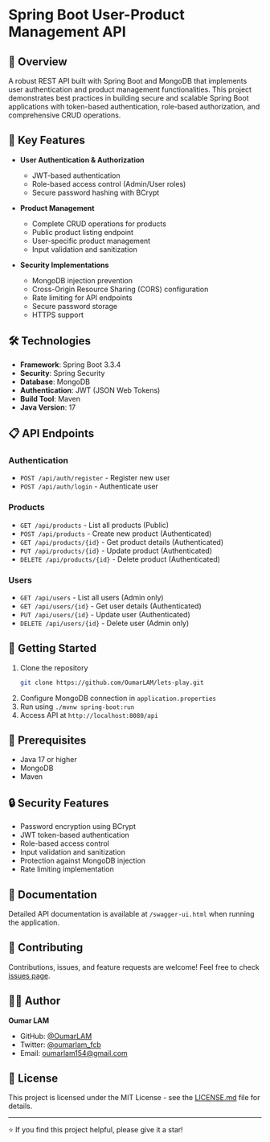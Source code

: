 # Spring Boot User-Product Management API

## 🚀 Overview
A robust REST API built with Spring Boot and MongoDB that implements user authentication and product management functionalities. This project demonstrates best practices in building secure and scalable Spring Boot applications with token-based authentication, role-based authorization, and comprehensive CRUD operations.

## 🔑 Key Features
- **User Authentication & Authorization**
    - JWT-based authentication
    - Role-based access control (Admin/User roles)
    - Secure password hashing with BCrypt

- **Product Management**
    - Complete CRUD operations for products
    - Public product listing endpoint
    - User-specific product management
    - Input validation and sanitization

- **Security Implementations**
    - MongoDB injection prevention
    - Cross-Origin Resource Sharing (CORS) configuration
    - Rate limiting for API endpoints
    - Secure password storage
    - HTTPS support

## 🛠️ Technologies
- **Framework**: Spring Boot 3.3.4
- **Security**: Spring Security
- **Database**: MongoDB
- **Authentication**: JWT (JSON Web Tokens)
- **Build Tool**: Maven
- **Java Version**: 17

## 📋 API Endpoints
### Authentication
- `POST /api/auth/register` - Register new user
- `POST /api/auth/login` - Authenticate user

### Products
- `GET /api/products` - List all products (Public)
- `POST /api/products` - Create new product (Authenticated)
- `GET /api/products/{id}` - Get product details (Authenticated)
- `PUT /api/products/{id}` - Update product (Authenticated)
- `DELETE /api/products/{id}` - Delete product (Authenticated)

### Users
- `GET /api/users` - List all users (Admin only)
- `GET /api/users/{id}` - Get user details (Authenticated)
- `PUT /api/users/{id}` - Update user (Authenticated)
- `DELETE /api/users/{id}` - Delete user (Admin only)

## 🚀 Getting Started
1. Clone the repository
    ```bash
   git clone https://github.com/OumarLAM/lets-play.git
    ```
2. Configure MongoDB connection in `application.properties`
3. Run using `./mvnw spring-boot:run`
4. Access API at `http://localhost:8080/api`

## 📝 Prerequisites
- Java 17 or higher
- MongoDB
- Maven

## 🔒 Security Features
- Password encryption using BCrypt
- JWT token-based authentication
- Role-based access control
- Input validation and sanitization
- Protection against MongoDB injection
- Rate limiting implementation

## 📖 Documentation
Detailed API documentation is available at `/swagger-ui.html` when running the application.

## 🤝 Contributing
Contributions, issues, and feature requests are welcome! Feel free to check [issues page](#).

## 👨‍💻 Author
**Oumar LAM**
- GitHub: [@OumarLAM](https://github.com/OumarLAM)
- Twitter: [@oumarlam_fcb](https://twitter.com/oumarlam_fcb)
- Email: [oumarlam154@gmail.com](mailto:oumarlam154@gmail.com)

## 📜 License
This project is licensed under the MIT License - see the [LICENSE.md](LICENSE.md) file for details.

---
⭐️ If you find this project helpful, please give it a star!